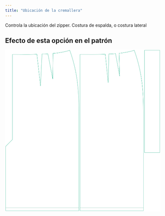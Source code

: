 ```yaml
---
title: "Ubicación de la cremallera"
---
```


Controla la ubicación del zipper. Costura de espalda, o costura lateral

## Efecto de esta opción en el patrón

![Esta imagen muestra el efecto de esta opción superponiendo varias variantes que tienen un valor diferente para esta opción](penelope_zipperlocation_sample.svg "Efecto de esta opción en el patrón")
